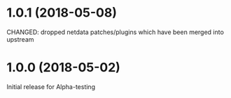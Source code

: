 
# 1.0.1 (2018-05-08)
CHANGED: dropped netdata patches/plugins which have been merged into upstream

# 1.0.0 (2018-05-02)
Initial release for Alpha-testing
